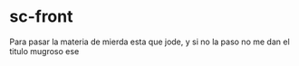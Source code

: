 # sc-front
Para pasar la materia de mierda esta que jode, y si no la paso no me dan el titulo mugroso ese

